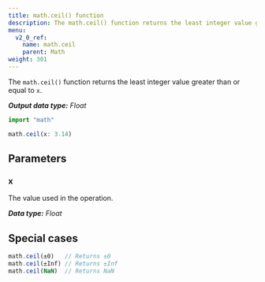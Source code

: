 ```yaml
---
title: math.ceil() function
description: The math.ceil() function returns the least integer value greater than or equal to `x`.
menu:
  v2_0_ref:
    name: math.ceil
    parent: Math
weight: 301
---
```


The `math.ceil()` function returns the least integer value greater than or equal to `x`.

_**Output data type:** Float_

```js
import "math"

math.ceil(x: 3.14)
```

## Parameters

### x
The value used in the operation.

_**Data type:** Float_

## Special cases
```js
math.ceil(±0)   // Returns ±0
math.ceil(±Inf) // Returns ±Inf
math.ceil(NaN)  // Returns NaN
```
